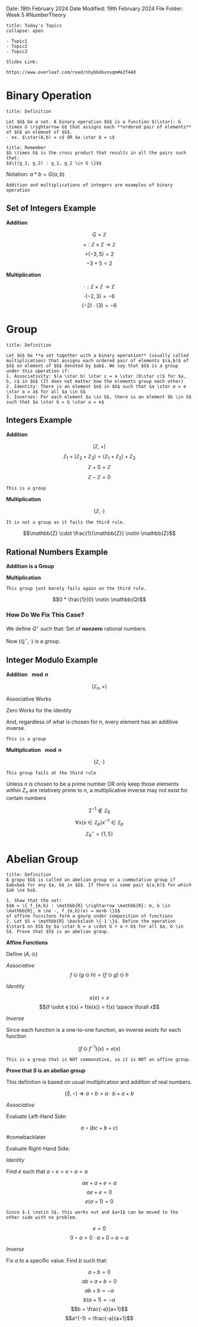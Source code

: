 Date: 19th February 2024
Date Modified: 19th February 2024
File Folder: Week 5
#NumberTheory

```ad-abstract
title: Today's Topics
collapse: open

- Topic1
- Topic2
- Topic3

```

```ad-important
Slides Link:

https://www.overleaf.com/read/nhybbdkvnsqm#e2f44d
```

# Binary Operation

```ad-summary
title: Definition

Let $G$ be a set. A binary operation $G$ is a function $(\star): G \times G \rightarrow G$ that assigns each **ordered pair of elements** of $G$ an elemnet of $G$.
- ex. $\star(A,b) = c$ OR $a \star b = c$
```

```ad-note
title: Remember 
$G \times G$ is the cross product that results in all the pairs such that:
$$\{(g_1, g_2) : g_1, g_2 \in G \}$$
```

Notation: $a * b = G(a, b)$

```ad-example
Addition and multiplications of integers are examples of binary operation
```

## Set of Integers Example

**Addition**

$$G = \mathbb{Z}$$
$$+: \mathbb{Z} \times \mathbb{Z} \rightarrow \mathbb{Z}$$
$$+(-3,5)=2$$
$$-3 + 5 = 2$$

**Multiplication**

$$\cdot : \mathbb{Z} \times \mathbb{Z} \rightarrow \mathbb{Z}$$
$$\cdot(-2, 3) = -6$$
$$(-2) \cdot (3) = -6$$

# Group

```ad-summary
title: Definition

Let $G$ be **a set together with a binary operation** (usually called multiplication) that assigns each ordered pair of elements $(a,b)$ of $G$ on element of $G$ denoted by $ab$. We say that $G$ is a group under this operation if:
1. Associativity: $(a \star b) \star c = a \star (b\star c)$ for $a, b, c$ in $G$ (It does not matter how the elements group each other)
2. Identity: There is an element $e$ in $G$ such that $a \star e = e \star a = a$ for all $a \in G$
3. Inverses: For each element $a \in G$, there is an element $b \in G$ such that $a \star b = b \star a = e$
```

## Integers Example

**Addition**

$$(\mathbb{Z}, +)$$
$$\mathbb{Z}_1 + (\mathbb{Z}_2 + \mathbb{Z}_3) = (\mathbb{Z}_1 + \mathbb{Z}_2) + \mathbb{Z}_3$$
$$\mathbb{Z} + 0 = \mathbb{Z}$$
$$\mathbb{Z} - \mathbb{Z} = 0$$
```ad-important
This is a group
```

**Multiplication**

$$(\mathbb{Z}, \cdot)$$

```ad-warning
It is not a group as it fails the third rule.
```

$$\mathbb{Z} \cdot \frac{1}{\mathbb{Z}} \notin \mathbb{Z}$$
## Rational Numbers Example

**Addition is a Group**

**Multiplication**

```ad-warning
This group just barely fails again on the third rule.
```

$$0 * \frac{1}{0} \notin \mathbb{Q}$$

### How Do We Fix This Case?

We define $Q^\star$ such that: Set of **nonzero** rational numbers.

Now $(\mathbb{Q}^\star, \cdot)$ is a group.

## Integer Modulo Example

**Addition $\mod n$**

$$(\mathbb{Z}_n, +)$$

Associative Works

Zero Works for the identity

And, regardless of what is chosen for $n$, every element has an additive inverse.

```ad-important
This is a group
```

**Multiplication $\mod n$**

$$(\mathbb{Z}, \cdot)$$

```ad-warning
This group fails at the third rule
```

Unless $n$ is chosen to be a prime number OR only keep those elements within $Z_{n}$ are relatively prime to $n$, a multiplicative inverse may not exist for certain numbers

$$2^{-1} \notin \mathbb{Z}_6$$
$$\forall x (x \in \mathbb{Z}_p) x^{-1} \in \mathbb{Z}_p $$
$$\mathbb{Z}_6^\star = \{ 1, 5 \}$$

# Abelian Group

```ad-summary
title: Definition
A gropu $G$ is called an abelian group or a commutative group if $ab=ba$ for any $a, b$ in $G$. If there is some pair $(a,b)$ for which $ab \ne ba$.
```

```ad-example
1. Show that the set:
$$A = \{ f_{m,b} : \mathbb{R} \rightarrow \mathbb{R}: m, b \in \mathbb{R}, m \ne -, f_{m,b}(x) = mx+b \}$$
of affine fucnitons form a gourp under composition of functions
2. Let $S = \mathbb{R} \backslash \{-1 \}$. Define the operation $\star$ on $S$ by $a \star b = a \cdot b + a + b$ for all $a, b \in S$. Prove that $S$ is an abelian group.
```

**Affine Functions**

Define $(A, \odot)$

*Associative*
$$f \odot(g \odot h) = (f \odot g) \odot h$$

*Identity*

$$e(x) = x$$
$$(f \odot e )(x) = f(e(x)) = f(x) \space \forall x$$

*Inverse*

Since each function is a one-to-one function, an inverse exists for each function

$$(f \odot f^{-1})(x) = e(x)$$

```ad-warning
This is a group that is NOT communative, so it is NOT an affine group.
```

**Prove that $S$ is an abelian group**

This definition is based on usual multiplication and addition of real numbers.

$$(S, \star) \Rightarrow a \star b = a \cdot b +a + b$$

*Associative*

Evaluate Left-Hand Side:

$$a \star (bc + b + c)$$
#comebacklater 
$$$$

Evaluate Right-Hand Side:

*Identity*

Find $e$ such that $a \star e = e \star a = a$

$$ae + a + e = a$$
$$ae + e = 0$$
$$e(a+1) = 0$$

```ad-important
Since $-1 \notin S$, this works out and $a+1$ can be moved to the other side with no problem.
```
$$e = 0$$
$$0 \star a = 0 \cdot a + 0 + a = a$$

*Inverse*

Fix $a$ to a specific value. Find $b$ such that:

$$a \star b = 0$$
$$ab + a + b = 0$$
$$ab +b = -a$$
$$b(a+1)=-a$$
$$b = \frac{-a}{a+1}$$
$$a^{-1} = \frac{-a}{a+1}$$